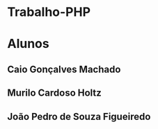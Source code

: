 # Trabalho-PHP
# Alunos
## Caio Gonçalves Machado
## Murilo Cardoso Holtz
## João Pedro de Souza Figueiredo
